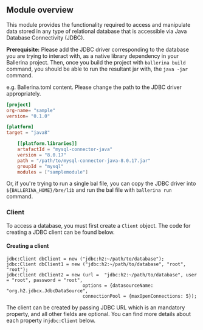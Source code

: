 ## Module overview

This module provides the functionality required to access and manipulate data stored in any type of relational database 
that is accessible via Java Database Connectivity (JDBC). 

**Prerequisite:** Please add the JDBC driver corresponding to the database you are trying to interact with, 
as a native library dependency in your Ballerina project. Then, once you build the project with `ballerina build`
command, you should be able to run the resultant jar with, the `java -jar` command.

e.g. Ballerina.toml content.
Please change the path to the JDBC driver appropriately.

```toml
[project]
org-name= "sample"
version= "0.1.0"

[platform]
target = "java8"

    [[platform.libraries]]
    artafactId = "mysql-connector-java"
    version = "8.0.17"
    path = "/path/to/mysql-connector-java-8.0.17.jar"
    groupId = "mysql"
    modules = ["samplemodule"]
``` 

Or, if you're trying to run a single bal file, you can copy the JDBC driver into `${BALLERINA_HOME}/bre/lib` and 
run the bal file with `ballerina run` command.

### Client
To access a database, you must first create a `Client` object. The code for creating a JDBC client can be found below.

#### Creating a client
```ballerina
jdbc:Client dbClient = new ("jdbc:h2:~/path/to/database");
jdbc:Client dbClient1 = new ("jdbc:h2:~/path/to/database", "root", "root");
jdbc:Client dbClient2 = new (url =  "jdbc:h2:~/path/to/database", user = "root", password = "root",
                            options = {datasourceName: "org.h2.jdbcx.JdbcDataSource", 
                            connectionPool = {maxOpenConnections: 5});
```
The client can be created by passing JDBC URL which is an mandatory property, and all other fields are optional. You
can find more details about each property in`jdbc:Client` below. 